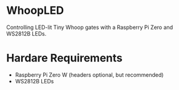 # WhoopLED
Controlling LED-lit Tiny Whoop gates with a Raspberry Pi Zero and WS2812B LEDs.

# Hardare Requirements
* Raspberry Pi Zero W (headers optional, but recommended)
* WS2812B LEDs
